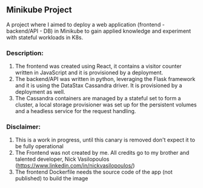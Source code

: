 ## **Minikube Project**

A project where I aimed to deploy a web application (frontend - backend/API - DB) in Minikube to gain applied knowledge and experiment with stateful workloads in K8s.

### **Description:**
1. The frontend was created using React, it contains a visitor counter written in JavaScript and it is provisioned by a deployment.
2. The backend/API was written in python, leveraging the Flask framework and it is using the DataStax Cassandra driver. It is provisioned by a deployment as well.
3. The Cassandra containers are managed by a stateful set to form a cluster, a local storage provisioner was set up for the persistent volumes and a headless service for the request handling.


### **Disclaimer:**
1. This is a work in progress, until this canary is removed don't expect it to be fully operational
2. The Frontend was not created by me. All credits go to my brother and talented developer, Nick Vasilopoulos (https://www.linkedin.com/in/nickvasilopoulos/)
3. The frontend Dockerfile needs the source code of the app (not published) to build the image